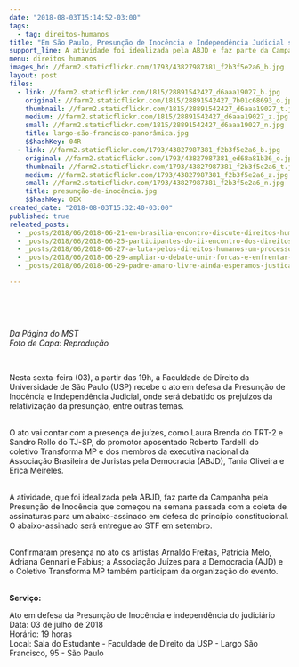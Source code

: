 ```yaml
---
date: "2018-08-03T15:14:52-03:00"
tags:
  - tag: direitos-humanos
title: "Em São Paulo, Presunção de Inocência e Independência Judicial são temas de Ato Político"
support_line: A atividade foi idealizada pela ABJD e faz parte da Campanha pela Presunção de Inocência
menu: direitos humanos
images_hd: //farm2.staticflickr.com/1793/43827987381_f2b3f5e2a6_b.jpg
layout: post
files:
  - link: //farm2.staticflickr.com/1815/28891542427_d6aaa19027_b.jpg
    original: //farm2.staticflickr.com/1815/28891542427_7b01c68693_o.jpg
    thumbnail: //farm2.staticflickr.com/1815/28891542427_d6aaa19027_t.jpg
    medium: //farm2.staticflickr.com/1815/28891542427_d6aaa19027_z.jpg
    small: //farm2.staticflickr.com/1815/28891542427_d6aaa19027_n.jpg
    title: largo-são-francisco-panorâmica.jpg
    $$hashKey: 04R
  - link: //farm2.staticflickr.com/1793/43827987381_f2b3f5e2a6_b.jpg
    original: //farm2.staticflickr.com/1793/43827987381_ed68a81b36_o.jpg
    thumbnail: //farm2.staticflickr.com/1793/43827987381_f2b3f5e2a6_t.jpg
    medium: //farm2.staticflickr.com/1793/43827987381_f2b3f5e2a6_z.jpg
    small: //farm2.staticflickr.com/1793/43827987381_f2b3f5e2a6_n.jpg
    title: presunção-de-inocência.jpg
    $$hashKey: 0EX
created_date: "2018-08-03T15:32:40-03:00"
published: true
releated_posts:
  - _posts/2018/06/2018-06-21-em-brasilia-encontro-discute-direitos-humanos-dos-povos-do-campo-das-aguas-e-das-florestas.md
  - _posts/2018/06/2018-06-25-participantes-do-ii-encontro-dos-direitos-humanos-dos-povos-do-campo-das-aguas-e-das-florestas-lancam-manifesto.md
  - _posts/2018/06/2018-06-27-a-luta-pelos-direitos-humanos-um-processo-historico-de-denuncia-e-resistencia-documentado.md
  - _posts/2018/06/2018-06-29-ampliar-o-debate-unir-forcas-e-enfrentar-os-retrocessos-sociais-foram-os-assuntos-discutidos-no-encontro-nacional-de-direitos-humanos.md
  - _posts/2018/06/2018-06-29-padre-amaro-livre-ainda-esperamos-justica-e-paz.md

---
```

<p>&nbsp;</p>

<p>&nbsp;</p>

<p><em>Da P&aacute;gina do MST<br />
Foto de Capa: Reprodu&ccedil;&atilde;o</em></p>

<p>&nbsp;</p>

<p>Nesta sexta-feira (03), a partir das 19h, a Faculdade de Direito da Universidade de S&atilde;o Paulo (USP) recebe&nbsp;o ato em defesa da Presun&ccedil;&atilde;o de Inoc&ecirc;ncia e Independ&ecirc;ncia Judicial, onde ser&aacute; debatido os preju&iacute;zos da relativiza&ccedil;&atilde;o da presun&ccedil;&atilde;o, entre outras temas.</p>

<p><br />
O ato&nbsp;vai contar com a presen&ccedil;a de ju&iacute;zes,&nbsp;como Laura Brenda do TRT-2 e Sandro Rollo do TJ-SP, do promotor aposentado Roberto Tardelli do coletivo Transforma MP e dos membros da executiva nacional da Associa&ccedil;&atilde;o Brasileira de Juristas pela Democracia (ABJD), Tania Oliveira e Erica Meireles.&nbsp;</p>

<p><br />
A atividade, que foi idealizada pela ABJD, faz parte da Campanha pela Presun&ccedil;&atilde;o de Inoc&ecirc;ncia que come&ccedil;ou na semana passada com a coleta de assinaturas para um abaixo-assinado em defesa do princ&iacute;pio constitucional. O abaixo-assinado ser&aacute; entregue ao STF em setembro.</p>

<p><br />
Confirmaram presen&ccedil;a no ato os artistas Arnaldo Freitas, Patr&iacute;cia Melo, Adriana Gennari e Fabius; a Associa&ccedil;&atilde;o Ju&iacute;zes para a Democracia (AJD) e o Coletivo Transforma MP tamb&eacute;m participam da organiza&ccedil;&atilde;o do evento.</p>

<p><br />
<strong>Servi&ccedil;o:</strong></p>

<p>Ato em defesa da Presun&ccedil;&atilde;o de Inoc&ecirc;ncia e independ&ecirc;ncia do judici&aacute;rio&nbsp;<br />
Data: 03 de julho de 2018<br />
Hor&aacute;rio: 19 horas<br />
Local: Sala do Estudante - Faculdade de Direito da USP - Largo S&atilde;o Francisco, 95 - S&atilde;o Paulo</p>

<p>&nbsp;</p>

<p>&nbsp;</p>
